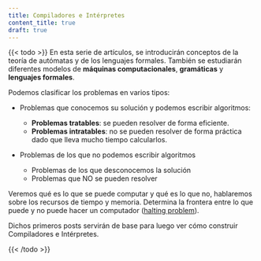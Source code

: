 ```yaml
---
title: Compiladores e Intérpretes
content_title: true
draft: true
---
```


{{< todo >}}
En esta serie de artículos, se introducirán conceptos de la teoría de autómatas
y de los lenguajes formales. También se estudiarán diferentes modelos de
**máquinas computacionales**, **gramáticas** y **lenguajes formales**.

Podemos clasificar los problemas en varios tipos:

- Problemas que conocemos su solución y podemos escribir algoritmos:
    -   **Problemas tratables**: se pueden resolver de forma eficiente.
    -   **Problemas intratables**: no se pueden resolver de forma práctica dado
        que lleva mucho tiempo calcularlos. 

- Problemas de los que no podemos escribir algoritmos
    -   Problemas de los que desconocemos la solución
    -   Problemas que NO se pueden resolver

Veremos qué es lo que se puede computar y qué es lo que no, hablaremos sobre los
recursos de tiempo y memoria. Determina la frontera entre lo que puede y no
puede hacer un computador ([halting problem]).

Dichos primeros posts servirán de base para luego ver cómo construir
Compiladores e Intérpretes.

[halting problem]: TODO
{{< /todo >}}
